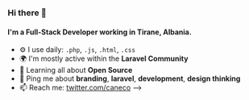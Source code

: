 ### Hi there 👋


#### I'm a Full-Stack Developer working in Tirane, Albania.


- ⚙️ I use daily: `.php`, `.js`, `.html`, `.css`
- 🌍 I'm mostly active within the **Laravel Community**
- 🌱 Learning all about **Open Source**
- 💬 Ping me about **branding**, **laravel**, **development**, **design thinking**
- 📫 Reach me: [twitter.com/caneco](https://twitter.com/themshllaku)
-->
